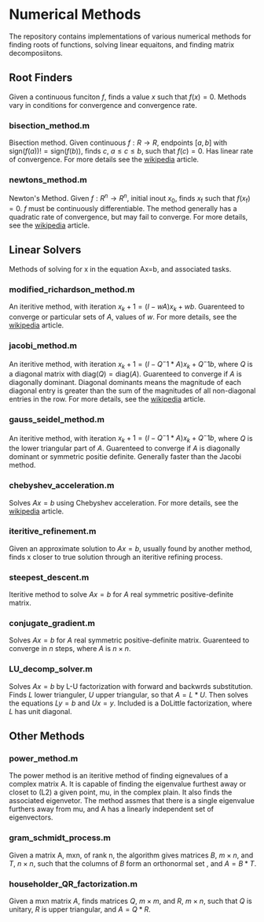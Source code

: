 # Numerical Methods
The repository contains implementations of various numerical methods for finding roots of functions, solving linear equaitons, and finding matrix decomposiitons.

## Root Finders
Given a continuous funciton $f$, finds a value $x$ such that $f(x) = 0$. Methods vary in conditions for convergence and convergence rate.

### bisection_method.m
Bisection method. Given continuous $f: R \rightarrow R$, endpoints $[a,b]$ with $\text{sign}(f(a)) != \text{sign}(f(b))$, finds $c$, $a \leq c \leq b$, such that $f(c)=0$. Has linear rate of convergence. For more details see the [wikipedia](https://en.wikipedia.org/wiki/Bisection_method) article.

### newtons_method.m
Newton's Method. Given $f:R^n \rightarrow R^n$, initial inout $x_0$, finds $x_\text{f}$ such that $f(x_\text{f}) = 0$. $f$ must be continuously differentiable. The method generally  has a quadratic rate of convergence, but may fail to converge. For more details, see the [wikipedia](https://en.wikipedia.org/wiki/Newton%27s_method) article.


## Linear Solvers
Methods of solving for x in the equation Ax=b, and associated tasks.

### modified_richardson_method.m
An iteritive method, with iteration $x_k+1 = (I-wA) x_k + wb$. Guarenteed to converge or particular sets of $A$, values of $w$. For more details, see the [wikipedia](https://en.wikipedia.org/wiki/Modified_Richardson_iteration) article.

### jacobi_method.m
An iteritive method, with iteration $x_k+1 = (I - Q^-1 * A) x_k + Q^-1 b$, where $Q$ is a diagonal matrix with $\text{diag}(Q) = \text{diag}(A)$. Guarenteed to converge if $A$ is diagonally dominant. Diagonal dominants means the magnitude of each diagonal entry is greater than the sum of the magnitudes of all non-diagonal entries in the row. For more details, see the [wikipedia](https://en.wikipedia.org/wiki/Jacobi_method) article.

### gauss_seidel_method.m
An iteritive method, with iteration $x_k+1 = (I - Q^-1 * A) x_k + Q^-1 b$, where $Q$ is the lower triangular part of $A$. Guarenteed to converge if $A$ is diagonally dominant or symmetric positie definite. Generally faster than the Jacobi method.


### chebyshev_acceleration.m
Solves $Ax=b$ using Chebyshev acceleration. For more details, see the [wikipedia](https://en.wikipedia.org/wiki/Chebyshev_iteration#:~:text=In%20numerical%20linear%20algebra%2C%20the,for%20the%20other%20nonstationary%20methods) article.

### iteritive_refinement.m
Given an approximate solution to $Ax=b$, usually found by another method, finds x closer to true solution through an iteritive refining process.

### steepest_descent.m
Iteritive method to solve $Ax=b$ for $A$ real symmetric positive-definite matrix.

### conjugate_gradient.m
Solves $Ax=b$ for $A$ real symmetric positive-definite matrix. Guarenteed to converge in $n$ steps, where $A$ is $n\times n$.

### LU_decomp_solver.m
Solves $Ax=b$ by L-U factorization with forward and backwrds substitution. Finds $L$ lower trianguler, $U$ upper triangular, so that $A = L * U$. Then solves the equations $Ly = b$ and $Ux = y$. Included is a DoLittle factorization, where $L$ has unit diagonal. 

## Other Methods

### power_method.m
The power method is an iteritive method of finding eignevalues of a complex matrix A. It is capable of finding the eigenvalue furthest away or closet to (L2) a given point, mu, in the complex plain. It also finds the associated eigenvetor. The method assmes that there is a single eigenvalue furthers away from mu, and A has a linearly independent set of eigenvectors.

### gram_schmidt_process.m
Given a matrix A, mxn, of rank n, the algorithm gives matrices $B$, $m\times n$, and $T$, $n\times n$, such that the columns of $B$ form an orthonormal set , and $A = B * T$.

### householder_QR_factorization.m
Given a mxn matrix $A$, finds matrices $Q$, $m\times m$, and $R$, $m\times n$, such that $Q$ is unitary, $R$ is upper triangular, and $A = Q * R$.


